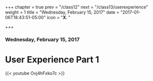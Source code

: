 +++
chapter = true
prev = "/class12"
next = "/class13/userexperience"
weight = 1
title = "Wednesday, February 15, 2017"
date = "2017-01-06T18:43:51-05:00"
icon = "<b>X. </b>"

+++

### Wednesday, February 15, 2017

# User Experience Part 1

{{< youtube Ovj4hFxko7c >}}
